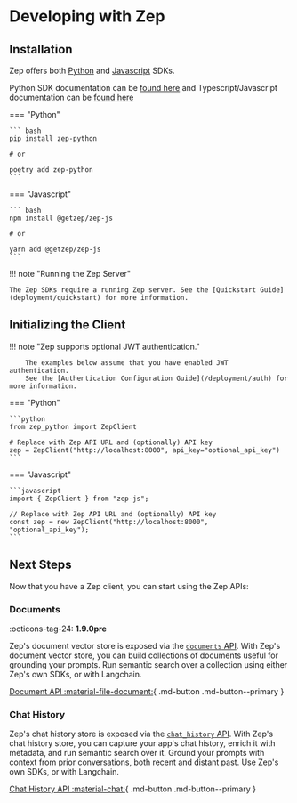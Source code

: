 # Developing with Zep

## Installation

Zep offers both [Python](https://github.com/getzep/zep-python) and [Javascript](https://github.com/getzep/zep-js) SDKs.

Python SDK documentation can be [found here](https://getzep.github.io/zep-python/zep_client/) and Typescript/Javascript documentation can be [found here](https://getzep.github.io/zep-js/)

=== "Python"

    ``` bash
    pip install zep-python

    # or

    poetry add zep-python
    ```

=== "Javascript"

    ``` bash
    npm install @getzep/zep-js

    # or

    yarn add @getzep/zep-js
    ```

!!! note "Running the Zep Server"

    The Zep SDKs require a running Zep server. See the [Quickstart Guide](deployment/quickstart) for more information.

## Initializing the Client

!!! note "Zep supports optional JWT authentication."
    
        The examples below assume that you have enabled JWT authentication.
        See the [Authentication Configuration Guide](/deployment/auth) for more information.

=== "Python"

    ```python
    from zep_python import ZepClient

    # Replace with Zep API URL and (optionally) API key
    zep = ZepClient("http://localhost:8000", api_key="optional_api_key") 
    ```

=== "Javascript"

    ```javascript
    import { ZepClient } from "zep-js";

    // Replace with Zep API URL and (optionally) API key
    const zep = new ZepClient("http://localhost:8000", "optional_api_key"); 
    ```

## Next Steps

Now that you have a Zep client, you can start using the Zep APIs:

### Documents

:octicons-tag-24: **1.9.0pre**

Zep's document vector store is exposed via the [`documents` API](/sdk/documents). With Zep's document vector store, you can build 
collections of documents useful for grounding your prompts. Run semantic search over a collection using either Zep's 
own SDKs, or with Langchain.

[Document API :material-file-document:](/sdk/documents){ .md-button .md-button--primary } 

### Chat History
Zep's chat history store is exposed via the [`chat_history` API](/sdk/chat_history). With Zep's chat history store, you can
capture your app's chat history, enrich it with metadata, and run semantic search over it. Ground your prompts with 
context from prior conversations, both recent and distant past. Use Zep's own SDKs, or with Langchain.

[Chat History API :material-chat:](/sdk/chat_history){ .md-button .md-button--primary }


